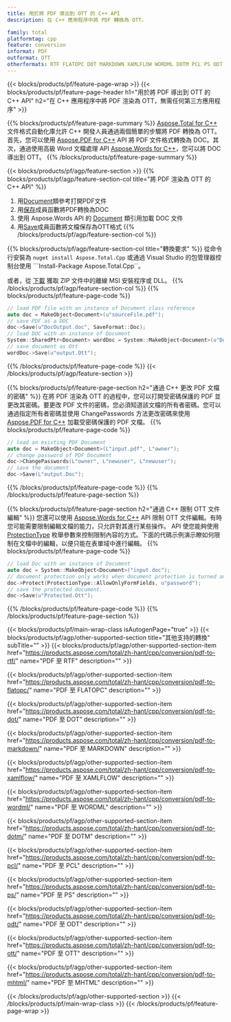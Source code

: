 ```yaml
---
title: 用於將 PDF 導出到 OTT 的 C++ API
description: 在 C++ 應用程序中將 PDF 轉換為 OTT。

family: total
platformtag: cpp
feature: conversion
informat: PDF
outformat: OTT
otherformats: RTF FLATOPC DOT MARKDOWN XAMLFLOW WORDML DOTM PCL PS ODT DOCM MHTML
---
```

{{< blocks/products/pf/feature-page-wrap >}}
{{< blocks/products/pf/feature-page-header h1="用於將 PDF 導出到 OTT 的 C++ API" h2="在 C++ 應用程序中將 PDF 渲染為 OTT，無需任何第三方應用程序" >}}

{{% blocks/products/pf/feature-page-summary %}}
[Aspose.Total for C++](https://products.aspose.com/total/cpp/) 文件格式自動化庫允許 C++ 開發人員通過兩個簡單的步驟將 PDF 轉換為 OTT。首先，您可以使用 [Aspose.PDF for C++](https://products.aspose.com/pdf/cpp/) API 將 PDF 文件格式轉換為 DOC。其次，通過使用高級 Word 文檔處理 API [Aspose.Words for C++](https://products.aspose.com/words/cpp/)，您可以將 DOC 導出到 OTT。 
{{% /blocks/products/pf/feature-page-summary  %}}

{{< blocks/products/pf/agp/feature-section >}}
{{% blocks/products/pf/agp/feature-section-col title="將 PDF 渲染為 OTT 的 C++ API" %}}
1. 用[Document](https://reference.aspose.com/pdf/cpp/class/aspose.pdf.document)類參考打開PDF文件
2. 用[保存](https://reference.aspose.com/pdf/cpp/class/aspose.pdf.document#adb8061c585440fde49c1263e68837f01)成員函數將PDF轉換為DOC
3. 使用 Aspose.Words API 的 [Document](https://reference.aspose.com/words/cpp/class/aspose.words.document) 類引用加載 DOC 文件
4. 用[Save](https://reference.aspose.com/words/cpp/class/aspose.words.document#save_stream_saveformat)成員函數將文檔保存為OTT格式
{{% /blocks/products/pf/agp/feature-section-col %}}

{{% blocks/products/pf/agp/feature-section-col title="轉換要求" %}}
從命令行安裝為 ```nuget install Aspose.Total.Cpp``` 或通過 Visual Studio 的包管理器控制台使用 ```Install-Package Aspose.Total.Cpp``。

或者，從 [下載](https://releases.aspose.com/total/cpp) 獲取 ZIP 文件中的離線 MSI 安裝程序或 DLL。
{{% /blocks/products/pf/agp/feature-section-col %}}
{{% blocks/products/pf/feature-page-code %}}

```cpp
// load PDF file with an instance of Document class reference
auto doc = MakeObject<Document>(u"sourceFile.pdf");
// save PDF as a DOC 
doc->Save(u"DocOutput.doc", SaveFormat::Doc); 
// load DOC with an instance of Document
System::SharedPtr<Document> wordDoc = System::MakeObject<Document>(u"DocOutput.doc");
// save document as Ott
wordDoc->Save(u"output.Ott");  
```


{{% /blocks/products/pf/feature-page-code %}}
{{< /blocks/products/pf/agp/feature-section >}}

{{% blocks/products/pf/feature-page-section  h2="通過 C++ 更改 PDF 文檔的密碼" %}}
在將 PDF 渲染為 OTT 的過程中，您可以打開受密碼保護的 PDF 並更改其密碼。要更改 PDF 文件的密碼，您必須知道該文檔的所有者密碼。您可以通過指定所有者密碼並使用 ChangePasswords 方法更改密碼來使用 [Aspose.PDF for C++](https://products.aspose.com/pdf/cpp/) 加載受密碼保護的 PDF 文檔。
{{% blocks/products/pf/feature-page-code %}}

```cpp
// load an existing PDF Document
auto doc = MakeObject<Document>(L"input.pdf", L"owner");
// change password of PDF Document
doc->ChangePasswords(L"owner", L"newuser", L"newuser");
// save the document
doc->Save(L"output.Doc");
```

{{% /blocks/products/pf/feature-page-code  %}}
{{% /blocks/products/pf/feature-page-section %}}

{{% blocks/products/pf/feature-page-section  h2="通過 C++ 限制 OTT 文件編輯" %}}
您還可以使用 [Aspose.Words for C++](https://products.aspose.com/words/cpp/) API 限制 OTT 文件編輯。有時您可能需要限制編輯文檔的能力，只允許對其進行某些操作。 API 使您能夠使用 [ProtectionType](https://reference.aspose.com/words/cpp/namespace/aspose.words#protectiontype) 枚舉參數來控制限制內容的方式。下面的代碼示例演示瞭如何限制在文檔中的編輯，以便只能在表單域中進行編輯。
{{% blocks/products/pf/feature-page-code %}}

```cpp
// load Doc with an instance of Document
auto doc = System::MakeObject<Document>("input.doc");
// document protection only works when document protection is turned and only editing in form fields is allowed.
doc->Protect(ProtectionType::AllowOnlyFormFields, u"password");
// save the protected document.
doc->Save(u"Protected.Ott");  
```

{{% /blocks/products/pf/feature-page-code  %}}
{{% /blocks/products/pf/feature-page-section %}}

{{< blocks/products/pf/main-wrap-class isAutogenPage="true" >}}
{{< blocks/products/pf/agp/other-supported-section title="其他支持的轉換" subTitle="" >}}
{{< blocks/products/pf/agp/other-supported-section-item href="https://products.aspose.com/total/zh-hant/cpp/conversion/pdf-to-rtf/" name="PDF 至 RTF" description="" >}}

{{< blocks/products/pf/agp/other-supported-section-item href="https://products.aspose.com/total/zh-hant/cpp/conversion/pdf-to-flatopc/" name="PDF 至 FLATOPC" description="" >}}

{{< blocks/products/pf/agp/other-supported-section-item href="https://products.aspose.com/total/zh-hant/cpp/conversion/pdf-to-dot/" name="PDF 至 DOT" description="" >}}

{{< blocks/products/pf/agp/other-supported-section-item href="https://products.aspose.com/total/zh-hant/cpp/conversion/pdf-to-markdown/" name="PDF 至 MARKDOWN" description="" >}}

{{< blocks/products/pf/agp/other-supported-section-item href="https://products.aspose.com/total/zh-hant/cpp/conversion/pdf-to-xamlflow/" name="PDF 至 XAMLFLOW" description="" >}}

{{< blocks/products/pf/agp/other-supported-section-item href="https://products.aspose.com/total/zh-hant/cpp/conversion/pdf-to-wordml/" name="PDF 至 WORDML" description="" >}}

{{< blocks/products/pf/agp/other-supported-section-item href="https://products.aspose.com/total/zh-hant/cpp/conversion/pdf-to-dotm/" name="PDF 至 DOTM" description="" >}}

{{< blocks/products/pf/agp/other-supported-section-item href="https://products.aspose.com/total/zh-hant/cpp/conversion/pdf-to-pcl/" name="PDF 至 PCL" description="" >}}

{{< blocks/products/pf/agp/other-supported-section-item href="https://products.aspose.com/total/zh-hant/cpp/conversion/pdf-to-ps/" name="PDF 至 PS" description="" >}}

{{< blocks/products/pf/agp/other-supported-section-item href="https://products.aspose.com/total/zh-hant/cpp/conversion/pdf-to-odt/" name="PDF 至 ODT" description="" >}}

{{< blocks/products/pf/agp/other-supported-section-item href="https://products.aspose.com/total/zh-hant/cpp/conversion/pdf-to-ott/" name="PDF 至 OTT" description="" >}}

{{< blocks/products/pf/agp/other-supported-section-item href="https://products.aspose.com/total/zh-hant/cpp/conversion/pdf-to-mhtml/" name="PDF 至 MHTML" description="" >}}


{{< /blocks/products/pf/agp/other-supported-section >}}
{{< /blocks/products/pf/main-wrap-class >}}
{{< /blocks/products/pf/feature-page-wrap >}}